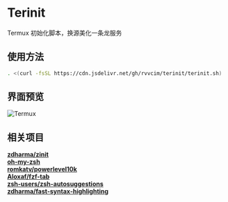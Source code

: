 # Terinit

Termux 初始化脚本，换源美化一条龙服务

## 使用方法

```bash
. <(curl -fsSL https://cdn.jsdelivr.net/gh/rvvcim/terinit/terinit.sh)
```
## 界面预览

![Termux](https://cdn.jsdelivr.net/gh/rvvcim/terinit/img/terinit.jpg)

## 相关项目

**[zdharma/zinit](https://github.com/zdharma/zinit)**  
**[oh-my-zsh](https://github.com/ohmyzsh/ohmyzsh)**  
**[romkatv/powerlevel10k](https://github.com/romkatv/powerlevel10k)**  
**[Aloxaf/fzf-tab](https://github.com/Aloxaf/fzf-tab)**  
**[zsh-users/zsh-autosuggestions](https://github.com/zsh-users/zsh-autosuggestions)**  
**[zdharma/fast-syntax-highlighting](https://github.com/zdharma/fast-syntax-highlighting)**  
